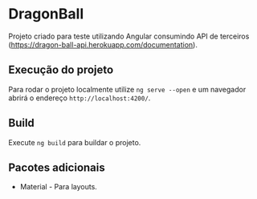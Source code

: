 # DragonBall

Projeto criado para teste utilizando Angular consumindo API de terceiros (https://dragon-ball-api.herokuapp.com/documentation).

## Execução do projeto

Para rodar o projeto localmente utilize `ng serve --open` e um navegador abrirá o endereço `http://localhost:4200/`. 

## Build

Execute `ng build` para buildar o projeto.

## Pacotes adicionais

* Material - Para layouts.
